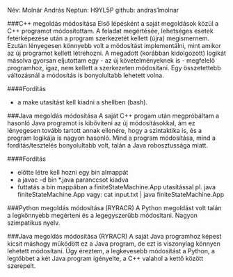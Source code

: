 Név: Molnár András 
Neptun: H9YL5P 
github: andras1molnar 

###C++ megoldás módosítása
Első lépésként a saját megoldások közül a C++ programot módosítottam. A feladat megértésée, lehetséges esetek fetérképezése után a program szerkezetét kellett (újra) megismernem. Ezután lényegesen könnyebb volt a módosítást implementálni, mint amikor az új programot kellett létrehozni. A megadott (korábban kidolgozott) logikát másolva gyorsan eljutottam egy - az új követelményeknek is - megfelelő programhoz, igaz, nem kellett a szerkezeten módosítani. Egy összetettebb változásnál a módosítás is bonyolultabb lehetett volna.

####Fordítás
- a make utasítást kell kiadni a shellben (bash).

###Java megoldás módosítása
A saját C++ progam után megpróbáltam a hasonló Java programot is kibővíteni az új módosításokkal, ám ez lényegesen tovább tartott annak ellenére, hogy a szintaktika is, és a program logikája is nagyon hasonló. Mind a program módosítása, mind a fordítás/tesztelés bonyolultabb volt, talán a Java robosztussága miatt.

####Fordítás
- előtte létre kell hozni egy bin almappát
- a javac -d bin *.java paranccsot kiadva
- futtatás a bin mappában a finiteStateMachine.App utasítással
pl. java finiteStateMachine.App
vagy: cat input.txt | java finiteStateMachine.App


###Python megoldás módosítása (RYRACR)
A Python megoldást volt talán a legkönnyebb megérteni és a legegyszerűbb módosítani. Nagyon szimpatikus nyelv.

###Java megoldás módosítása (RYRACR)
A saját Java programhoz képest kicsit máshogy működött ez a Java program, de ezt is viszonylag könnyen lehetett módosítani. Úgy éreztem, a legkevesebb módosítást a Python, a legtöbbet a két Java program igényelte, a C++ valahol a kettő között szerepelt.

